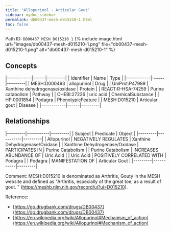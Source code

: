 ```yaml
---
title: "Allopurinol - Articular Gout"
sidebar: mydoc_sidebar
permalink: db00437-mesh-d015210-1.html
toc: false 
---
```



Path ID: `DB00437_MESH_D015210_1`
{% include image.html url="images/db00437-mesh-d015210-1.png" file="db00437-mesh-d015210-1.png" alt="db00437-mesh-d015210-1" %}

## Concepts

|------------|------|---------|
| Identifier | Name | Type    |
|------------|------|---------|
| MESH:D000493 | allopurinol | Drug |
| UniProt:P47989 | Xanthine dehydrogenase/oxidase | Protein |
| REACT:R-HSA-74259 | Purine catabolism | Pathway |
| CHEBI:27226 | uric acid | ChemicalSubstance |
| HP:0001854 | Podagra | PhenotypicFeature |
| MESH:D015210 | Articular gout | Disease |
|------------|------|---------|

## Relationships

|---------|-----------|---------|
| Subject | Predicate | Object  |
|---------|-----------|---------|
| Allopurinol | NEGATIVELY REGULATES | Xanthine Dehydrogenase/Oxidase |
| Xanthine Dehydrogenase/Oxidase | PARTICIPATES IN | Purine Catabolism |
| Purine Catabolism | INCREASES ABUNDANCE OF | Uric Acid |
| Uric Acid | POSITIVELY CORRELATED WITH | Podagra |
| Podagra | MANIFESTATION OF | Articular Gout |
|---------|-----------|---------|

Comment: MESH:D015210 is denominated as Arthritis, Gouty in the MESH website and defined as "Arthritis, especially of the great toe, as a result of gout. " (https://meshb.nlm.nih.gov/record/ui?ui=D015210).

Reference: 
  - [https://go.drugbank.com/drugs/DB00437](https://go.drugbank.com/drugs/DB00437)
  - [https://en.wikipedia.org/wiki/Allopurinol#Mechanism_of_action](https://en.wikipedia.org/wiki/Allopurinol#Mechanism_of_action)
